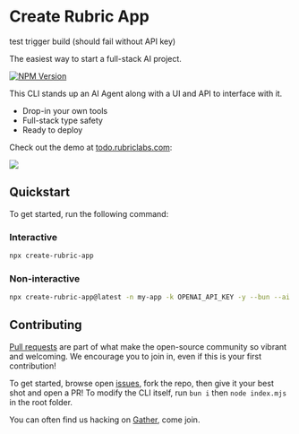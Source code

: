 # Create Rubric App

test
 trigger build (should fail without API key)

The easiest way to start a full-stack AI project.

[![NPM Version](https://img.shields.io/npm/v/create-rubric-app.svg)]()

This CLI stands up an AI Agent along with a UI and API to interface with it.

- Drop-in your own tools
- Full-stack type safety
- Ready to deploy

Check out the demo at [todo.rubriclabs.com](https://todo.rubriclabs.com):

<img src="https://s3nxvo8djqamvzft.public.blob.vercel-storage.com/todo.rubric.sh-k164lor027-tTIYbT2fnx00weqGwsD4eqXa1Pxp68.png">

## Quickstart

To get started, run the following command:

### Interactive

```sh
npx create-rubric-app
```

### Non-interactive

```sh
npx create-rubric-app@latest -n my-app -k OPENAI_API_KEY -y --bun --ai
```

## Contributing

[Pull requests](https://github.com/RubricLab/create-rubric-app/pulls) are part of what make the open-source community so vibrant and welcoming. We encourage you to join in, even if this is your first contribution!

To get started, browse open [issues](https://github.com/RubricLab/create-rubric-app/issues), fork the repo, then give it your best shot and open a PR! To modify the CLI itself, run `bun i` then `node index.mjs` in the root folder.

You can often find us hacking on [Gather](https://island.rubriclabs.com), come join.
